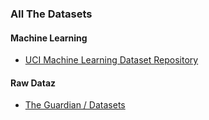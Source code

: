 ### All The Datasets

#### Machine Learning

* [UCI Machine Learning Dataset Repository](https://archive.ics.uci.edu/ml/datasets.html)

#### Raw Dataz

* [The Guardian / Datasets](http://www.theguardian.com/news/datablog/interactive/2013/jan/14/all-our-datasets-index)
